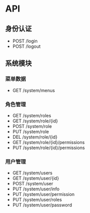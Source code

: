 
# API

## 身份认证

- POST  /login
- POST  /logout

## 系统模块

### 菜单数据

- GET   /system/menus

### 角色管理

- GET   /system/roles
- GET   /system/role/{id}
- POST  /system/role
- PUT   /system/role
- DEL   /system/role/{id}
- GET   /system/role/{id}/permissions
- PUT   /system/role/{id}/permissions

### 用户管理

- GET   /system/users
- GET   /system/user/{id}
- POST  /system/user
- PUT   /system/user/info
- PUT   /system/user/permission
- PUT   /system/user/roles
- PUT   /system/user/password

